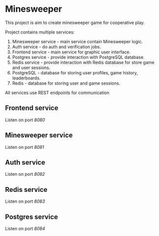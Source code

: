 # Minesweeper

This project is aim to create minesweeper game for cooperative play.

Project contains multiple services:

1. Minesweeper service - main service contain Minesweeper logic.
2. Auth service - do auth and verification jobs.
4. Frontend service - main service for graphic user interface.
4. Postgres service - provide interaction with PostgreSQL database.
5. Redis service - provide interaction with Redis database for store game and user sessions.
6. PostgreSQL - database for storing user profiles, game history, leaderboards.
7. Redis - database for storing user and game sessions.

All services use REST endpoints for communication

## Frontend service
Listen on port *8080*

## Minesweeper service
Listen on port *8081*

## Auth service
Listen on port *8082*

## Redis service
Listen on port *8083*

## Postgres service
Listen on port *8084*
